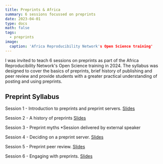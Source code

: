```yaml
---
title: Preprints & Africa
summary: 6 sessions focussed on preprints 
date: 2023-04-01
type: docs
math: false
tags:
  - preprints
image:
  caption: 'Africa Reproducibility Network's Open Science training'
---
```


I was invited to teach 6 sessions on preprints as part of the Africa Reproducibility Network's Open Science training in 2024. The syllabus was designed to cover the basics of preprints, brief history of publishing and peer review and provide students with a greater practical understanding of posting and using preprints.

## Preprint Syllabus

Session 1 - Introduction to preprints and preprint servers. 
[Slides](https://docs.google.com/presentation/d/1lcrj-CoEXiikW8wQSoy-l7xC60ctS6HsY3ztBnOqUvE/edit?usp=sharing)

Session 2 - A history of preprints
[Slides](https://docs.google.com/presentation/d/1jQxQKFx8Sc_RUASd4ATc-9QfGKV7u29MwA9TTOmffa0/edit?usp=sharing)

Session 3 - Preprint myths
*Session delivered by external speaker

Session 4 - Deciding on a preprint server.
[Slides](https://docs.google.com/presentation/d/1rphWe2ovlkkvFPAZ382WFcSG4OV1QpCyU-kO3hE8qM8/edit?usp=sharing)

Session 5 - Preprint peer review.
[Slides](https://docs.google.com/presentation/d/1y15J-N5UBSec2xCtPMBe4uYwkQFWiEyF55LI-ndT1Ls/edit?usp=sharing)

Session 6 - Engaging with preprints. 
[Slides](https://docs.google.com/presentation/d/1VA4DuQTWQgX8an_Z1DH3WY1W4oVZVzPEbZtcj4jsSGc/edit?usp=sharing)
